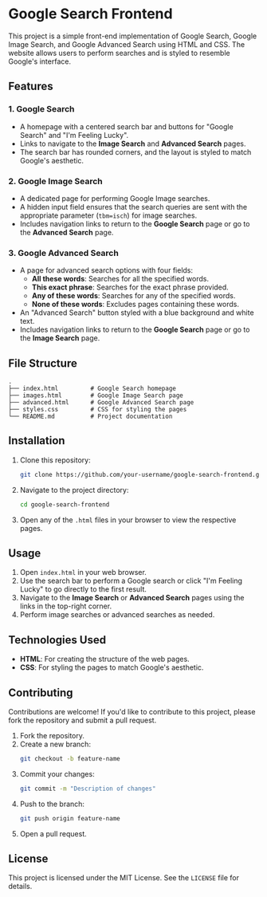 # Google Search Frontend

This project is a simple front-end implementation of Google Search, Google Image Search, and Google Advanced Search using HTML and CSS. The website allows users to perform searches and is styled to resemble Google's interface.

## Features

### 1. Google Search
- A homepage with a centered search bar and buttons for "Google Search" and "I'm Feeling Lucky".
- Links to navigate to the **Image Search** and **Advanced Search** pages.
- The search bar has rounded corners, and the layout is styled to match Google's aesthetic.

### 2. Google Image Search
- A dedicated page for performing Google Image searches.
- A hidden input field ensures that the search queries are sent with the appropriate parameter (`tbm=isch`) for image searches.
- Includes navigation links to return to the **Google Search** page or go to the **Advanced Search** page.

### 3. Google Advanced Search
- A page for advanced search options with four fields:
  - **All these words**: Searches for all the specified words.
  - **This exact phrase**: Searches for the exact phrase provided.
  - **Any of these words**: Searches for any of the specified words.
  - **None of these words**: Excludes pages containing these words.
- An "Advanced Search" button styled with a blue background and white text.
- Includes navigation links to return to the **Google Search** page or go to the **Image Search** page.

## File Structure

```
.
├── index.html         # Google Search homepage
├── images.html        # Google Image Search page
├── advanced.html      # Google Advanced Search page
├── styles.css         # CSS for styling the pages
└── README.md          # Project documentation
```

## Installation

1. Clone this repository:
   ```bash
   git clone https://github.com/your-username/google-search-frontend.git
   ```
2. Navigate to the project directory:
   ```bash
   cd google-search-frontend
   ```
3. Open any of the `.html` files in your browser to view the respective pages.

## Usage

1. Open `index.html` in your web browser.
2. Use the search bar to perform a Google search or click "I'm Feeling Lucky" to go directly to the first result.
3. Navigate to the **Image Search** or **Advanced Search** pages using the links in the top-right corner.
4. Perform image searches or advanced searches as needed.



## Technologies Used

- **HTML**: For creating the structure of the web pages.
- **CSS**: For styling the pages to match Google's aesthetic.

## Contributing

Contributions are welcome! If you'd like to contribute to this project, please fork the repository and submit a pull request.

1. Fork the repository.
2. Create a new branch:
   ```bash
   git checkout -b feature-name
   ```
3. Commit your changes:
   ```bash
   git commit -m "Description of changes"
   ```
4. Push to the branch:
   ```bash
   git push origin feature-name
   ```
5. Open a pull request.

## License

This project is licensed under the MIT License. See the `LICENSE` file for details.
